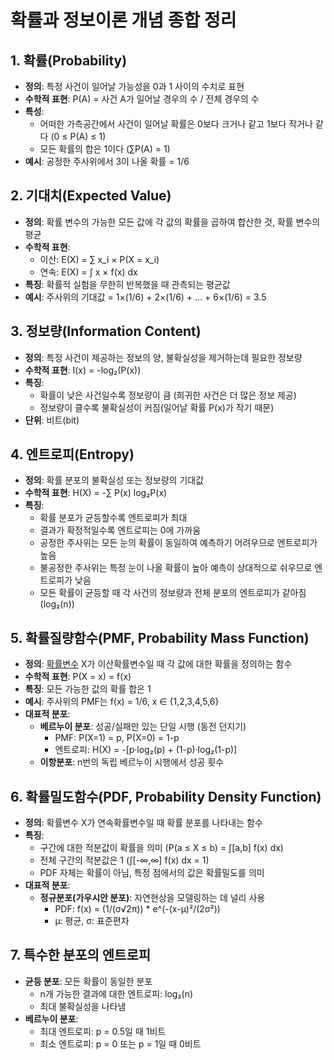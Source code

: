 # 확률과 정보이론 개념 종합 정리

## 1. 확률(Probability)

- **정의**: 특정 사건이 일어날 가능성을 0과 1 사이의 수치로 표현
- **수학적 표현**: P(A) = 사건 A가 일어날 경우의 수 / 전체 경우의 수
- **특성**:
  - 어떠한 가측공간에서 사건이 일어날 확률은 0보다 크거나 같고 1보다 작거나 같다 (0 ≤ P(A) ≤ 1)
  - 모든 확률의 합은 1이다 (∑P(A) = 1)
- **예시**: 공정한 주사위에서 3이 나올 확률 = 1/6

## 2. 기대치(Expected Value)

- **정의**: 확률 변수의 가능한 모든 값에 각 값의 확률을 곱하여 합산한 것, 확률 변수의 평균
- **수학적 표현**: 
  - 이산: E(X) = ∑ x_i × P(X = x_i) 
  - 연속: E(X) = ∫ x × f(x) dx
- **특징**: 확률적 실험을 무한히 반복했을 때 관측되는 평균값
- **예시**: 주사위의 기대값 = 1×(1/6) + 2×(1/6) + ... + 6×(1/6) = 3.5

## 3. 정보량(Information Content)

- **정의**: 특정 사건이 제공하는 정보의 양, 불확실성을 제거하는데 필요한 정보량
- **수학적 표현**: I(x) = -log₂(P(x))
- **특징**: 
  - 확률이 낮은 사건일수록 정보량이 큼 (희귀한 사건은 더 많은 정보 제공)
  - 정보량이 클수록 불확실성이 커짐(일어날 확률 P(x)가 작기 때문)
- **단위**: 비트(bit)

## 4. 엔트로피(Entropy)

- **정의**: 확률 분포의 불확실성 또는 정보량의 기대값
- **수학적 표현**: H(X) = -∑ P(x) log₂P(x)
- **특징**: 
  - 확률 분포가 균등할수록 엔트로피가 최대
  - 결과가 확정적일수록 엔트로피는 0에 가까움
  - 공정한 주사위는 모든 눈의 확률이 동일하여 예측하기 어려우므로 엔트로피가 높음
  - 불공정한 주사위는 특정 눈이 나올 확률이 높아 예측이 상대적으로 쉬우므로 엔트로피가 낮음
  - 모든 확률이 균등할 때 각 사건의 정보량과 전체 분포의 엔트로피가 같아짐(log₂(n))

## 5. 확률질량함수(PMF, Probability Mass Function)

- **정의**: [확률변수](확률변수.md) X가 이산확률변수일 때 각 값에 대한 확률을 정의하는 함수
- **수학적 표현**: P(X = x) = f(x)
- **특징**: 모든 가능한 값의 확률 합은 1
- **예시**: 주사위의 PMF는 f(x) = 1/6, x ∈ {1,2,3,4,5,6}
- **대표적 분포**:
  - **베르누이 분포**: 성공/실패만 있는 단일 시행 (동전 던지기)
    - PMF: P(X=1) = p, P(X=0) = 1-p
    - 엔트로피: H(X) = -[p·log₂(p) + (1-p)·log₂(1-p)]
  - **이항분포**: n번의 독립 베르누이 시행에서 성공 횟수

## 6. 확률밀도함수(PDF, Probability Density Function)

- **정의**: 확률변수 X가 연속확률변수일 때 확률 분포를 나타내는 함수
- **특징**: 
  - 구간에 대한 적분값이 확률을 의미 (P(a ≤ X ≤ b) = ∫[a,b] f(x) dx)
  - 전체 구간의 적분값은 1 (∫[-∞,∞] f(x) dx = 1)
  - PDF 자체는 확률이 아님, 특정 점에서의 값은 확률밀도를 의미
- **대표적 분포**:
  - **정규분포(가우시안 분포)**: 자연현상을 모델링하는 데 널리 사용
    - PDF: f(x) = (1/(σ√2π)) * e^(-(x-μ)²/(2σ²))
    - μ: 평균, σ: 표준편차

## 7. 특수한 분포의 엔트로피

- **균등 분포**: 모든 확률이 동일한 분포
  - n개 가능한 결과에 대한 엔트로피: log₂(n)
  - 최대 불확실성을 나타냄
- **베르누이 분포**: 
  - 최대 엔트로피: p = 0.5일 때 1비트
  - 최소 엔트로피: p = 0 또는 p = 1일 때 0비트
